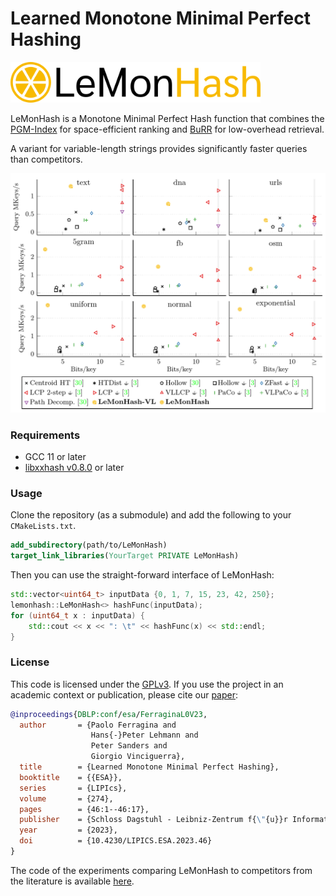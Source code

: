 # Learned Monotone Minimal Perfect Hashing

<picture>
  <source media="(prefers-color-scheme: dark)" srcset="img/lemon_wordmark_dark.png">
  <img src="img/lemon_wordmark.png" width="400" alt="Logo">
</picture>

LeMonHash is a Monotone Minimal Perfect Hash function that combines
the [PGM-Index](https://github.com/gvinciguerra/PGM-index) for space-efficient ranking
and [BuRR](https://github.com/lorenzhs/BuRR) for low-overhead retrieval.

A variant for variable-length strings provides significantly faster queries than competitors.

[<img src="img/plots.png" alt="Screenshot of measurements in paper">](https://arxiv.org/pdf/2304.11012)

### Requirements

- GCC 11 or later
- [libxxhash v0.8.0](https://github.com/Cyan4973/xxHash/releases/tag/v0.8.0) or later

### Usage

Clone the repository (as a submodule) and add the following to your `CMakeLists.txt`.

```cmake
add_subdirectory(path/to/LeMonHash)
target_link_libraries(YourTarget PRIVATE LeMonHash)
```

Then you can use the straight-forward interface of LeMonHash:

```cpp
std::vector<uint64_t> inputData {0, 1, 7, 15, 23, 42, 250};
lemonhash::LeMonHash<> hashFunc(inputData);
for (uint64_t x : inputData) {
    std::cout << x << ": \t" << hashFunc(x) << std::endl;
}
```

### License

This code is licensed under the [GPLv3](/LICENSE).
If you use the project in an academic context or publication, please cite our [paper](https://arxiv.org/pdf/2304.11012):

```bibtex
@inproceedings{DBLP:conf/esa/FerraginaL0V23,
  author       = {Paolo Ferragina and
                  Hans{-}Peter Lehmann and
                  Peter Sanders and
                  Giorgio Vinciguerra},
  title        = {Learned Monotone Minimal Perfect Hashing},
  booktitle    = {{ESA}},
  series       = {LIPIcs},
  volume       = {274},
  pages        = {46:1--46:17},
  publisher    = {Schloss Dagstuhl - Leibniz-Zentrum f{\"{u}}r Informatik},
  year         = {2023},
  doi          = {10.4230/LIPICS.ESA.2023.46}
}
```

The code of the experiments comparing LeMonHash to competitors from the literature is available [here](https://github.com/ByteHamster/MMPHF-Experiments).
